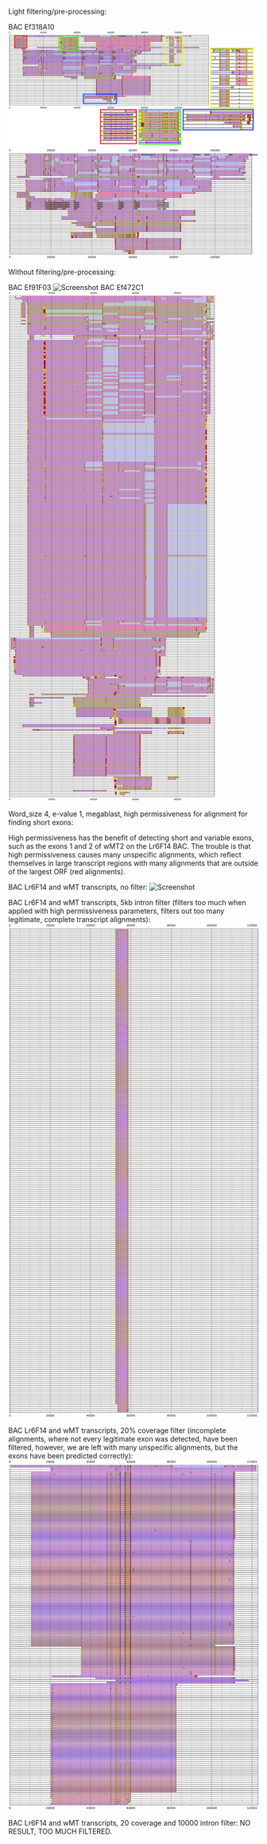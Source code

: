 Light filtering/pre-processing:

BAC Ef318A10
![Screenshot](../318A10_cov25_wORFs_wSynteny_wSpacing_wSplicing_normal_intron_filter_highlights2.png)
![Screenshot](./images/lrRNAseq_GAST_plot_example.png)

Without filtering/pre-processing:

BAC Ef91F03
![Screenshot](./images/91F03_cov25_wORFs_wSynteny_wSpacing_wSplicing_normal_100batch.png)
BAC Ef472C1
![Screenshot](./images/472C1_cov25_wORFs_wSynteny_wSpacing_wSplicing_normal_100batch.png)


Word_size 4, e-value 1, megablast, high permissiveness for alignment for finding short exons:

High permissiveness has the benefit of detecting short and variable exons, such as the exons 1 and 2 of wMT2 on the Lr6F14 BAC. The trouble is that high permissiveness causes many unspecific alignments, which reflect themselves in large transcript regions with many alignments that are outside of the largest ORF (red alignments).

BAC Lr6F14 and wMT transcripts, no filter:
![Screenshot](./images/MT_to_6F14_e1_no_filter.png)

BAC Lr6F14 and wMT transcripts, 5kb intron filter (filters too much when applied with high permissiveness parameters, filters out too many legitimate, complete transcript alignments):
![Screenshot](./images/MT_to_6F14_e1_5kb_filter.png)

BAC Lr6F14 and wMT transcripts, 20% coverage filter (incomplete alignments, where not every legitimate exon was detected, have been filtered, however, we are left with many unspecific alignments, but the exons have been predicted correctly):
![Screenshot](./images/MT_to_6F14_e1_20_coverage_filter.png.png)

BAC Lr6F14 and wMT transcripts, 20 coverage and 10000 intron filter:
NO RESULT, TOO MUCH FILTERED.
